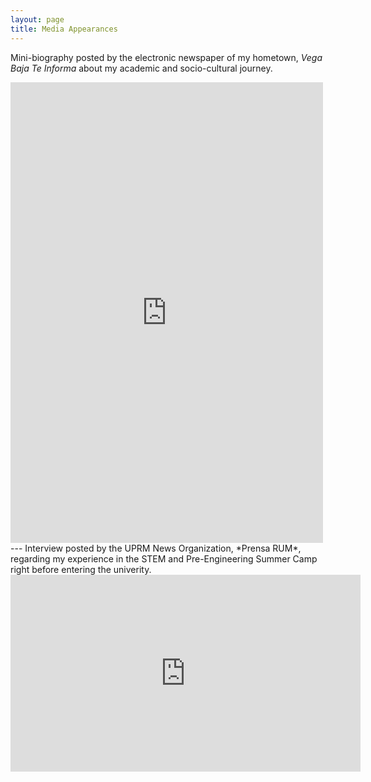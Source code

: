 ```yaml
---
layout: page
title: Media Appearances
---
```

Mini-biography posted by the electronic newspaper of my hometown, *Vega Baja Te Informa* about my academic and socio-cultural journey.
<iframe src="https://www.facebook.com/plugins/post.php?href=https%3A%2F%2Fwww.facebook.com%2Fvegabajateinforma%2Fposts%2Fpfbid02hGjWSGCnKYXtXpR18t7Giiz73mNJX883m79m7mg4AnVJCGDwsktSQYLY1vfL6iZZl&show_text=true&width=500" width="500" height="737" style="border:none;overflow:hidden" scrolling="no" frameborder="0" allowfullscreen="true" allow="autoplay; clipboard-write; encrypted-media; picture-in-picture; web-share"></iframe>
---
Interview posted by the UPRM News Organization, *Prensa RUM*, regarding my experience in the STEM and Pre-Engineering Summer Camp right before entering the univerity.
<iframe width="560" height="315" src="https://www.youtube.com/embed/sNTfmJjSI60?start=144" title="YouTube video player" frameborder="0" allow="accelerometer; autoplay; clipboard-write; encrypted-media; gyroscope; picture-in-picture; web-share" allowfullscreen></iframe>
